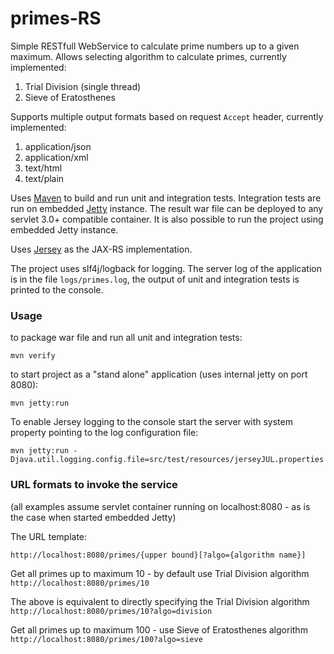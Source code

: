 primes-RS
=========
Simple RESTfull WebService to calculate prime numbers up to a given maximum.
Allows selecting algorithm to calculate primes, currently implemented:

1. Trial Division (single thread)
2. Sieve of Eratosthenes

Supports multiple output formats based on request `Accept` header, currently implemented:

1. application/json
2. application/xml
3. text/html
4. text/plain

Uses [Maven](http://maven.apache.org/) to build and run unit and integration tests. Integration tests are run on embedded [Jetty](http://www.eclipse.org/jetty/) instance.
The result war file can be deployed to any servlet 3.0+ compatible container. It is also possible to run the project using embedded Jetty instance. 

Uses [Jersey](https://jersey.java.net/) as the JAX-RS implementation.

The project uses slf4j/logback for logging. The server log of the application is in the file `logs/primes.log`, the output of unit and integration tests is printed to the console.

### Usage
to package war file and run all unit and integration tests:

`mvn verify`

to start project as a "stand alone" application (uses internal jetty on port 8080):

`mvn jetty:run`

To enable Jersey logging to the console start the server with system property pointing to the log configuration file:

`mvn jetty:run -Djava.util.logging.config.file=src/test/resources/jerseyJUL.properties`

### URL formats to invoke the service
(all examples assume servlet container running on localhost:8080 - as is the case when started embedded Jetty)

The URL template:

`http://localhost:8080/primes/{upper bound}[?algo={algorithm name}]`

Get all primes up to maximum 10 - by default use Trial Division algorithm
`http://localhost:8080/primes/10`

The above is equivalent to directly specifying the Trial Division algorithm
`http://localhost:8080/primes/10?algo=division`

Get all primes up to maximum 100 - use Sieve of Eratosthenes algorithm
`http://localhost:8080/primes/100?algo=sieve`
